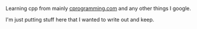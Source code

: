 Learning cpp from mainly [cprogramming.com](https://www.cprogramming.com/tutorial/c++-tutorial.html?inl=nv) and any other things I google.

I'm just putting stuff here that I wanted to write out and keep.
